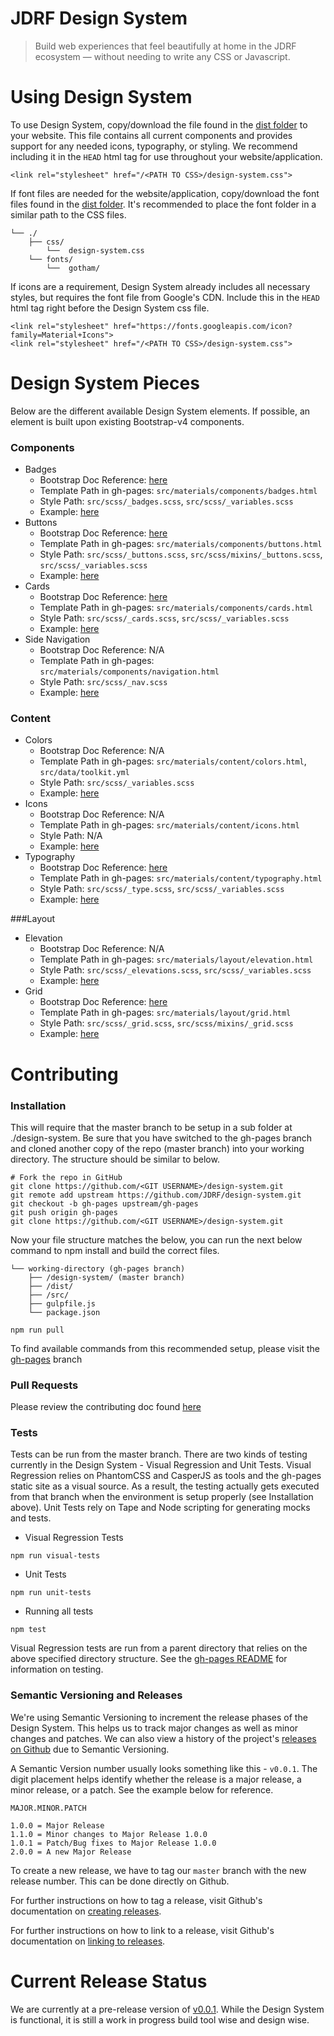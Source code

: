 # JDRF Design System

> Build web experiences that feel beautifully at home in the JDRF ecosystem — without needing to write any CSS or Javascript.

# Using Design System
To use Design System, copy/download the file found in the [dist folder](https://github.com/JDRF/design-system/tree/master/dist/css) to your website. This file contains all current components and provides support for any needed icons, typography, or styling. We recommend including it in the `HEAD` html tag for use throughout your website/application.
````
<link rel="stylesheet" href="/<PATH TO CSS>/design-system.css">
````
If font files are needed for the website/application, copy/download the font files found in the [dist folder](https://github.com/JDRF/design-system/tree/master/dist/fonts/gotham). It's recommended to place the font folder in a similar path to the CSS files.
````
└── ./
	├── css/
		└──  design-system.css
	└── fonts/
		└──  gotham/
````

If icons are a requirement, Design System already includes all necessary styles, but requires the font file from Google's CDN. Include this in the `HEAD` html tag right before the Design System css file.
````
<link rel="stylesheet" href="https://fonts.googleapis.com/icon?family=Material+Icons">
<link rel="stylesheet" href="/<PATH TO CSS>/design-system.css">
````

# Design System Pieces
Below are the different available Design System elements. If possible, an element is built upon existing Bootstrap-v4 components.
### Components
* Badges
	* Bootstrap Doc Reference: [here](http://v4-alpha.getbootstrap.com/components/label/)
	* Template Path in gh-pages: `src/materials/components/badges.html`
	* Style Path: `src/scss/_badges.scss`, `src/scss/_variables.scss`
	* Example: [here](http://jdrf.github.io/design-system/dist/components.html#badges)
* Buttons
	* Bootstrap Doc Reference: [here](http://v4-alpha.getbootstrap.com/components/buttons/)
	* Template Path in gh-pages: `src/materials/components/buttons.html`
	* Style Path: `src/scss/_buttons.scss`, `src/scss/mixins/_buttons.scss`, `src/scss/_variables.scss`
	* Example: [here](http://jdrf.github.io/design-system/dist/components.html#buttons)
* Cards
	* Bootstrap Doc Reference: [here](http://v4-alpha.getbootstrap.com/components/card/)
	* Template Path in gh-pages: `src/materials/components/cards.html`
	* Style Path: `src/scss/_cards.scss`, `src/scss/_variables.scss`
	* Example: [here](http://jdrf.github.io/design-system/dist/components.html#cards)
* Side Navigation
	* Bootstrap Doc Reference: N/A
	* Template Path in gh-pages: `src/materials/components/navigation.html`
	* Style Path: `src/scss/_nav.scss`
	* Example: [here](http://jdrf.github.io/design-system/dist/components.html#side-navigation)

### Content
* Colors
	* Bootstrap Doc Reference: N/A
	* Template Path in gh-pages: `src/materials/content/colors.html`, `src/data/toolkit.yml`
	* Style Path: `src/scss/_variables.scss`
	* Example: [here](http://jdrf.github.io/design-system/dist/content.html#colors)
* Icons
	* Bootstrap Doc Reference: N/A
	* Template Path in gh-pages: `src/materials/content/icons.html`
	* Style Path: N/A
	* Example: [here](http://jdrf.github.io/design-system/dist/content.html#icons)
* Typography
	* Bootstrap Doc Reference: [here](http://v4-alpha.getbootstrap.com/content/typography/)
	* Template Path in gh-pages: `src/materials/content/typography.html`
	* Style Path: `src/scss/_type.scss`, `src/scss/_variables.scss`
	* Example: [here](http://jdrf.github.io/design-system/dist/content.html#typography)

###Layout
* Elevation
	* Bootstrap Doc Reference: N/A
	* Template Path in gh-pages: `src/materials/layout/elevation.html`
	* Style Path: `src/scss/_elevations.scss`, `src/scss/_variables.scss`
	* Example: [here](http://jdrf.github.io/design-system/dist/layout.html#elevation)
* Grid
	* Bootstrap Doc Reference: [here](http://v4-alpha.getbootstrap.com/layout/grid/)
	* Template Path in gh-pages: `src/materials/layout/grid.html`
	* Style Path: `src/scss/_grid.scss`, `src/scss/mixins/_grid.scss`
	* Example: [here](http://jdrf.github.io/design-system/dist/layout.html#grid)


# Contributing

### Installation
This will require that the master branch to be setup in a sub folder at ./design-system. Be sure that you have switched to the gh-pages branch and cloned another copy of the repo (master branch) into your working directory. The structure should be similar to below.

````
# Fork the repo in GitHub
git clone https://github.com/<GIT USERNAME>/design-system.git
git remote add upstream https://github.com/JDRF/design-system.git
git checkout -b gh-pages upstream/gh-pages
git push origin gh-pages
git clone https://github.com/<GIT USERNAME>/design-system.git
````
Now your file structure matches the below, you can run the next below command to npm install and build the correct files.
````
└── working-directory (gh-pages branch)
	├── /design-system/ (master branch)
	├── /dist/
	├── /src/
	├── gulpfile.js
	└── package.json
````

```
npm run pull
```

To find available commands from this recommended setup, please visit the [gh-pages](https://github.com/JDRF/design-system/tree/gh-pages) branch

### Pull Requests
Please review the contributing doc found [here](https://github.com/JDRF/design-system/blob/master/CONTRIBUTING.md)

### Tests
Tests can be run from the master branch. There are two kinds of testing currently in the Design System - Visual Regression and Unit Tests. Visual Regression relies on PhantomCSS and CasperJS as tools and the gh-pages static site as a visual source. As a result, the testing actually gets executed from that branch when the environment is setup properly (see Installation above). Unit Tests rely on Tape and Node scripting for generating mocks and tests.

* Visual Regression Tests
````
npm run visual-tests
````
* Unit Tests
````
npm run unit-tests
````
* Running all tests
````
npm test
````

Visual Regression tests are run from a parent directory that relies on the above specified directory structure. See the [gh-pages README](https://github.com/JDRF/design-system/tree/gh-pages) for information on testing.

### Semantic Versioning and Releases
We're using Semantic Versioning to increment the release phases of the Design System. This helps us to track major changes as well as minor changes and patches. We can also view a history of the project's [releases on Github](https://github.com/JDRF/design-system/releases) due to Semantic Versioning.

A Semantic Version number usually looks something like this - `v0.0.1`. The digit placement helps identify whether the release is a major release, a minor release, or a patch. See the example below for reference.

````
MAJOR.MINOR.PATCH

1.0.0 = Major Release
1.1.0 = Minor changes to Major Release 1.0.0
1.0.1 = Patch/Bug fixes to Major Release 1.0.0
2.0.0 = A new Major Release
````

To create a new release, we have to tag our `master` branch with the new release number. This can be done directly on Github.

For further instructions on how to tag a release, visit Github's documentation on [creating releases](https://help.github.com/articles/creating-releases/).

For further instructions on how to link to a release, visit Github's documentation on [linking to releases](https://help.github.com/articles/linking-to-releases/).

# Current Release Status
We are currently at a pre-release version of [v0.0.1](https://github.com/JDRF/design-system/releases). While the Design System is functional, it is still a work in progress build tool wise and design wise.
